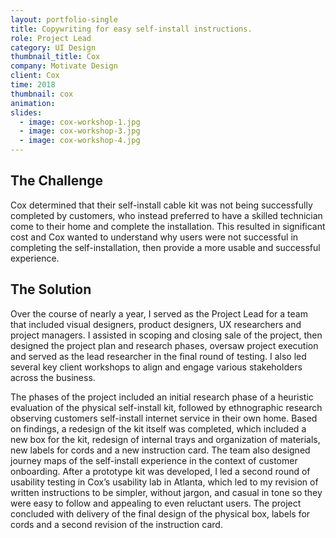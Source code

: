 ```yaml
---
layout: portfolio-single
title: Copywriting for easy self-install instructions.
role: Project Lead
category: UI Design
thumbnail_title: Cox
company: Motivate Design
client: Cox
time: 2018
thumbnail: cox
animation:
slides:
  - image: cox-workshop-1.jpg
  - image: cox-workshop-3.jpg
  - image: cox-workshop-4.jpg
---
```


## The Challenge

Cox determined that their self-install cable kit was not being successfully completed by customers, who instead preferred to have a skilled technician come to their home and complete the installation. This resulted in significant cost and Cox wanted to understand why users were not successful in completing the self-installation, then provide a more usable and successful experience.

## The Solution

Over the course of nearly a year, I served as the Project Lead for a team that included visual designers, product designers, UX researchers and project managers. I assisted in scoping and closing sale of the project, then designed the project plan and research phases, oversaw project  execution and served as the lead researcher in the final round of testing. I also led several key client workshops to align and engage various stakeholders across the business.

The phases of the project included an initial research phase of a heuristic evaluation of the physical self-install kit, followed by ethnographic research observing customers self-install internet service in their own home. Based on findings, a redesign of the kit itself was completed, which included a new box for the kit, redesign of internal trays and organization of materials, new labels for cords and a new instruction card. The team also designed journey maps of the self-install experience in the context of customer onboarding. After a prototype kit was developed, I led a second round of usability testing in Cox’s usability lab in Atlanta, which led to my revision of written instructions to be simpler, without jargon, and casual in tone so they were easy to follow and appealing to even reluctant users. The project concluded with delivery of the final design of the physical box, labels for cords and a second revision of the instruction card.
